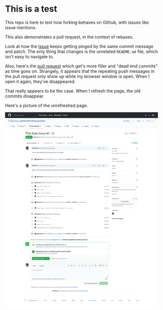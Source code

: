 # This is a test

This repo is here to test how forking behaves on Github, with issues like issue mentions.

This also demonstrates a pull request, in the context of rebases.

Look at how the [issue](https://github.com/dbramucci/github-test-forking-upstream/issues/1) keeps getting pinged by the same commit message and patch.
The only thing that changes is the unrelated `README.md` file, which isn't easy to navigate to.

Also, here's the [pull request](https://github.com/dbramucci/github-test-forking-upstream/pull/2) which get's more filler and "dead end commits" as time goes on.
Strangely, it appears that the repeating push messages in the pull request only show up while my browser window is open.
When I open it again, they've disappeared.

That really appears to be the case.
When I refresh the page, the old commits disappear.

Here's a picture of the unrefreshed page.

![Multiple copies of commits](pull-request-duplication.png)